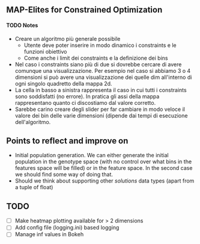 ## MAP-Elites for Constrained Optimization

#### TODO Notes

- Creare un algoritmo più generale possibile
	- Utente deve poter inserire in modo dinamico i constraints e le funzioni obiettivo
	- Come anche i limit dei constraints e la definizione dei bins
- Nel caso i constraints siano più di due si dovrebbe cercare di avere comunque una visualizzazione. Per esempio nel caso si abbiamo 3 o 4 dimensioni si può avere una visualizzazione dei quelle dim all'interno di ogni singolo quadretto della mappa 2d.
- La cella in basso a sinistra rappresenta il caso in cui tutti i constraints sono soddisfatti (no errore). In pratica gli assi della mappa rappresentano quanto ci discostiamo dal valore corretto.
- Sarebbe carino creare degli slider per far cambiare in modo veloce il valore dei bin delle varie dimensioni (dipende dai tempi di esecuzione dell'algoritmo.


## Points to reflect and improve on

- Initial population generation. We can either generate the initial population in the genotype space (with no control over what bins in the features space will be filled) or in the feature space. In the second case we should find some way of doing that.
- Should we think about supporting other *solutions* data types (apart from a tuple of float)

## TODO

- [ ] Make heatmap plotting available for > 2 dimensions
- [ ] Add config file (logging.ini) based logging
- [ ] Manage inf values in Bokeh